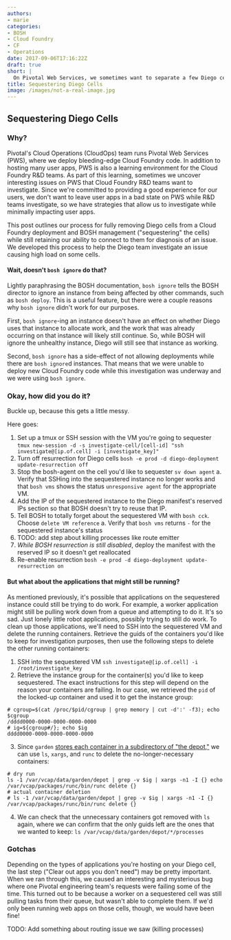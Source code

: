 ```yaml
---
authors:
- marie
categories:
- BOSH
- Cloud Foundry
- CF
- Operations
date: 2017-09-06T17:16:22Z
draft: true
short: |
  On Pivotal Web Services, we sometimes want to separate a few Diego cells out from the herd so we can keep them in a broken state for investigation and diagnosis. Learn about how we do it!
title: Sequestering Diego Cells
image: /images/not-a-real-image.jpg
---
```


## Sequestering Diego Cells

### Why?

Pivotal's Cloud Operations (CloudOps) team runs Pivotal Web Services (PWS), where we deploy bleeding-edge Cloud Foundry code. In addition to hosting many user apps, PWS is also a learning environment for the Cloud Foundry R&D teams. As part of this learning, sometimes we uncover interesting issues on PWS that Cloud Foundry R&D teams want to investigate. Since we're committed to providing a good experience for our users, we don't want to leave user apps in a bad state on PWS while R&D teams investigate, so we have strategies that allow us to investigate while minimally impacting user apps.

This post outlines our process for fully removing Diego cells from a Cloud Foundry deployment and BOSH management ("sequestering" the cells) while still retaining our ability to connect to them for diagnosis of an issue. We developed this process to help the Diego team investigate an issue causing high load on some cells.

#### Wait, doesn't `bosh ignore` do that?

Lightly paraphrasing the BOSH documentation, `bosh ignore` tells the BOSH director to ignore an instance from being affected by other commands, such as `bosh deploy`. This is a useful feature, but there were a couple reasons why `bosh ignore` didn't work for our purposes.

First, `bosh ignore`-ing an instance doesn't have an effect on whether Diego uses that instance to allocate work, and the work that was already occurring on that instance will likely still continue. So, while BOSH will ignore the unhealthy instance, Diego will still see that instance as working.

Second, `bosh ignore` has a side-effect of not allowing deployments while there are `bosh ignore`d instances. That means that we were unable to deploy new Cloud Foundry code while this investigation was underway and we were using `bosh ignore`.

### Okay, how did you do it?

Buckle up, because this gets a little messy.

Here goes:
1. Set up a tmux or SSH session with the VM you're going to sequester
`tmux new-session -d -s investigate-cell/[cell-id] "ssh investigate@[ip.of.cell] -i [investigate_key]"`
2. Turn off resurrection for Diego cells
`bosh -e prod -d diego-deployment update-resurrection off`
3. Stop the bosh-agent on the cell you'd like to sequester
`sv down agent`
   a. Verify that SSHing into the sequestered instance no longer works and that `bosh vms` shows the status `unresponsive agent` for the appropriate VM.
4. Add the IP of the sequestered instance to the Diego manifest's reserved IPs section so that BOSH doesn't try to reuse that IP.
5. Tell BOSH to totally forget about the sequestered VM with `bosh cck`. Choose `delete VM reference`
   a. Verify that `bosh vms` returns `-` for the sequestered instance's status
5. TODO: add step about killing processes like route emitter 
6. *While BOSH resurrection is still disabled*, deploy the manifest with the reserved IP so it doesn't get reallocated
7. Re-enable resurrection
`bosh -e prod -d diego-deployment update-resurrection on`

#### But what about the applications that might still be running?
As mentioned previously, it's possible that applications on the sequestered instance could still be trying to do work. For example, a worker application might still be pulling work down from a queue and attempting to do it. It's so sad. Just lonely little robot applications, possibly trying to still do work. To clean up those applications, we'll need to SSH into the sequestered VM and delete the running containers. Retrieve the guids of the containers you'd like to keep for investigation
purposes, then use the following steps to delete the other running containers:

1. SSH into the sequestered VM 
`ssh investigate@[ip.of.cell] -i /root/investigate_key`
2. Retrieve the instance group for the container(s) you'd like to keep sequestered. The exact instructions for this step will depend on the reason your containers are failing. In our case, we retrieved the `pid` of the locked-up container and used it to get the instance group:
```
# cgroup=$(cat /proc/$pid/cgroup | grep memory | cut -d':' -f3); echo $cgroup
/dddd0000-0000-0000-0000-0000
# ig=${cgroup#/}; echo $ig
dddd0000-0000-0000-0000-0000
```
3. Since `garden` [stores each container in a subdirectory of "the depot,"](https://github.com/cloudfoundry/guardian/tree/master/rundmc) we can use `ls`, `xargs`, and `runc` to delete the no-longer-necessary containers:
```
# dry run
ls -1 /var/vcap/data/garden/depot | grep -v $ig | xargs -n1 -I {} echo /var/vcap/packages/runc/bin/runc delete {}
# actual container deletion
# ls -1 /var/vcap/data/garden/depot | grep -v $ig | xargs -n1 -I {} /var/vcap/packages/runc/bin/runc delete {}
```
4. We can check that the unnecessary containers got removed with `ls` again, where we can confirm that the only guids left are the ones that we wanted to keep:
`ls /var/vcap/data/garden/depot/*/processes`


### Gotchas
Depending on the types of applications you're hosting on your Diego cell, the last step ("Clear out apps you don't need") may be pretty important. When we ran through this, we caused an interesting and mysterious bug where one Pivotal engineering team's requests were failing some of the time. This turned out to be because a worker on a sequestered cell was still pulling tasks from their queue, but wasn't able to complete them. If we'd only been running web apps on those cells, though, we would have been fine!

TODO: Add something about routing issue we saw (killing processes)
